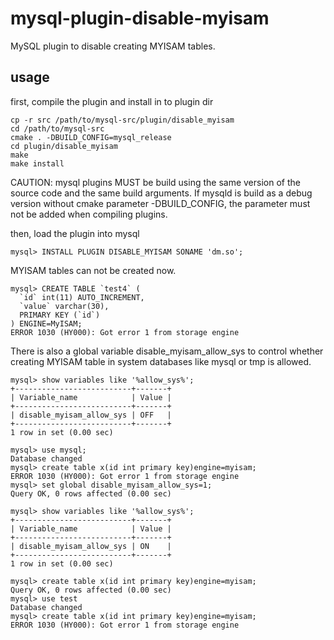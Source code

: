 mysql-plugin-disable-myisam
===========================

MySQL plugin to disable creating MYISAM tables.

usage
-----

first, compile the plugin and install in to plugin dir

    cp -r src /path/to/mysql-src/plugin/disable_myisam
    cd /path/to/mysql-src
    cmake . -DBUILD_CONFIG=mysql_release
    cd plugin/disable_myisam
    make
    make install
    
CAUTION: mysql plugins MUST be build using the same version of the source code and the same build arguments. If mysqld is build as a debug version without cmake parameter -DBUILD_CONFIG, the parameter must not be added when compiling plugins.
    
then, load the plugin into mysql

    mysql> INSTALL PLUGIN DISABLE_MYISAM SONAME 'dm.so';
    
MYISAM tables can not be created now. 

    mysql> CREATE TABLE `test4` (
      `id` int(11) AUTO_INCREMENT,
      `value` varchar(30),
      PRIMARY KEY (`id`)
    ) ENGINE=MyISAM;
    ERROR 1030 (HY000): Got error 1 from storage engine
    
There is also a global variable disable_myisam_allow_sys to control whether creating MYISAM table in system databases like mysql or tmp is allowed.

    mysql> show variables like '%allow_sys%';
    +--------------------------+-------+
    | Variable_name            | Value |
    +--------------------------+-------+
    | disable_myisam_allow_sys | OFF   |
    +--------------------------+-------+
    1 row in set (0.00 sec)
    
    mysql> use mysql;
    Database changed
    mysql> create table x(id int primary key)engine=myisam;
    ERROR 1030 (HY000): Got error 1 from storage engine
    mysql> set global disable_myisam_allow_sys=1;
    Query OK, 0 rows affected (0.00 sec)
    
    mysql> show variables like '%allow_sys%';
    +--------------------------+-------+
    | Variable_name            | Value |
    +--------------------------+-------+
    | disable_myisam_allow_sys | ON    |
    +--------------------------+-------+
    1 row in set (0.00 sec)

    mysql> create table x(id int primary key)engine=myisam;
    Query OK, 0 rows affected (0.00 sec)
    mysql> use test
    Database changed
    mysql> create table x(id int primary key)engine=myisam;
    ERROR 1030 (HY000): Got error 1 from storage engine
    

